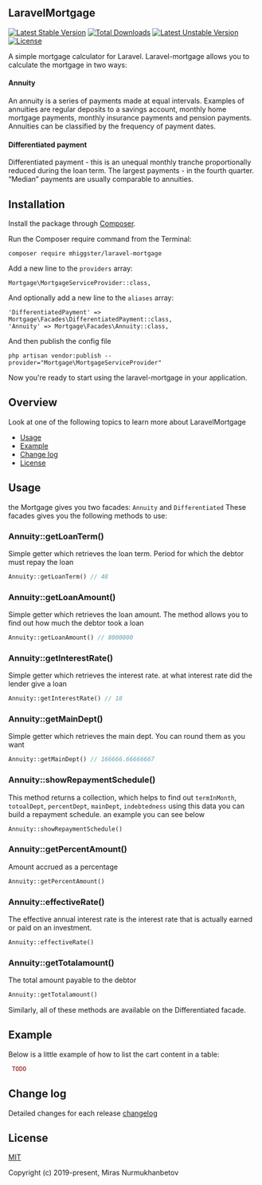 ## LaravelMortgage
[![Latest Stable Version](https://poser.pugx.org/mhiggster/laravel-mortgage/version)](https://packagist.org/packages/mhiggster/laravel-mortgage)
[![Total Downloads](https://poser.pugx.org/mhiggster/laravel-mortgage/downloads)](https://packagist.org/packages/mhiggster/laravel-mortgage)
[![Latest Unstable Version](https://poser.pugx.org/mhiggster/laravel-mortgage/v/unstable)](//packagist.org/packages/mhiggster/laravel-mortgage)
[![License](https://poser.pugx.org/mhiggster/laravel-mortgage/license)](https://packagist.org/packages/mhiggster/laravel-mortgage)

A simple mortgage calculator for Laravel.
Laravel-mortgage allows you to calculate the mortgage in two ways:

#### Annuity

An annuity is a series of payments made at equal intervals. Examples of annuities are regular deposits to a savings account, monthly home mortgage payments, monthly insurance payments and pension payments. Annuities can be classified by the frequency of payment dates.

#### Differentiated payment

Differentiated payment - this is an unequal monthly tranche proportionally reduced during the loan term. The largest payments - in the fourth quarter. “Median” payments are usually comparable to annuities.

## Installation

Install the package through [Composer](http://getcomposer.org/). 

Run the Composer require command from the Terminal:

    composer require mhiggster/laravel-mortgage
    
Add a new line to the `providers` array:

    Mortgage\MortgageServiceProvider::class,

And optionally add a new line to the `aliases` array:

    'DifferentiatedPayment' => Mortgage\Facades\DifferentiatedPayment::class,
    'Annuity' => Mortgage\Facades\Annuity::class,

And then publish the config file

    php artisan vendor:publish --provider="Mortgage\MortgageServiceProvider"

Now you're ready to start using the laravel-mortgage in your application.

## Overview
Look at one of the following topics to learn more about LaravelMortgage

* [Usage](#usage)
* [Example](#example)
* [Change log](#Change-log)
* [License](#license)

## Usage


the Mortgage gives you two facades: 
`Annuity` and `Differentiated`
These facades gives you the following methods to use:

### Annuity::getLoanTerm()

Simple getter which retrieves the loan term. Period for which the debtor must repay the loan

```php
Annuity::getLoanTerm() // 48
```

### Annuity::getLoanAmount()

Simple getter which retrieves the loan amount. The method allows you to find out 
how much the debtor took a loan

```php
Annuity::getLoanAmount() // 8000000
```

### Annuity::getInterestRate()

Simple getter which retrieves the interest rate. at what interest rate did the lender give a loan

```php
Annuity::getInterestRate() // 18
```

### Annuity::getMainDept()

Simple getter which retrieves the main dept. You can round them as you want

```php
Annuity::getMainDept() // 166666.66666667
```

### Annuity::showRepaymentSchedule()

This method returns a collection, which helps to find out `termInMonth`, `totoalDept`, `percentDept`, `mainDept`, `indebtedness` using this data you can build a repayment schedule. an example you can see below

```php
Annuity::showRepaymentSchedule()
```

### Annuity::getPercentAmount()

Amount accrued as a percentage

```php
Annuity::getPercentAmount()
```

### Annuity::effectiveRate()

The effective annual interest rate is the interest rate that is actually earned or paid on an investment.

```php
Annuity::effectiveRate()
```

### Annuity::getTotalamount()

The total amount payable to the debtor

```php
Annuity::getTotalamount()
```
Similarly, all of these methods are available on the Differentiated facade.

## Example

Below is a little example of how to list the cart content in a table:

```php
 TODO
```


## Change log

Detailed changes for each release [changelog](https://github.com/Mhiggster/laravel-mortgage/blob/master/changelog.md)

## License

[MIT](https://github.com/Mhiggster/laravel-mortgage/blob/master/LICENSE.md)

Copyright (c) 2019-present, Miras Nurmukhanbetov